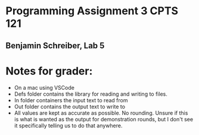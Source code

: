 # Programming Assignment 3 CPTS 121
## Benjamin Schreiber, Lab 5

# Notes for grader:
- On a mac using VSCode
- Defs folder contains the library for reading and writing to files.
- In folder containers the input text to read from
- Out folder contains the output text to write to
- All values are kept as accurate as possible. No rounding. Unsure if this is what is wanted as the output for demonstration rounds, but I don't see it specifically telling us to do that anywhere.